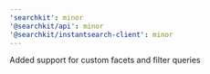 ```yaml
---
'searchkit': minor
'@searchkit/api': minor
'@searchkit/instantsearch-client': minor
---
```


Added support for custom facets and filter queries
